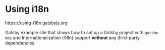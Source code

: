 # Using i18n

https://using-i18n.gatsbyjs.org

Gatsby example site that shows how to set up a Gatsby project with `gatsby-mdx` and Internationalization (i18n) support **without** any third-party dependencies.
